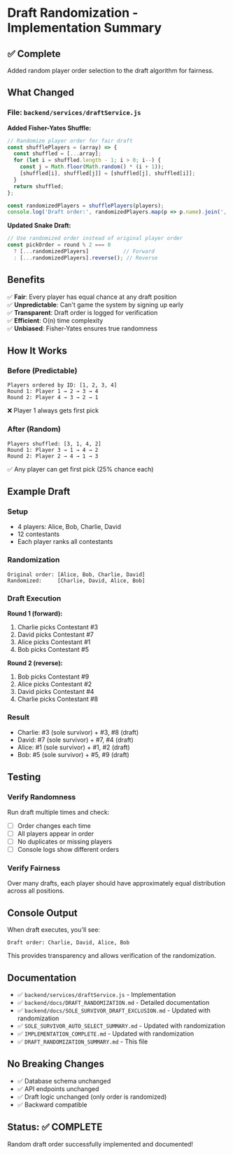 # Draft Randomization - Implementation Summary

## ✅ Complete

Added random player order selection to the draft algorithm for fairness.

## What Changed

### File: `backend/services/draftService.js`

**Added Fisher-Yates Shuffle:**
```javascript
// Randomize player order for fair draft
const shufflePlayers = (array) => {
  const shuffled = [...array];
  for (let i = shuffled.length - 1; i > 0; i--) {
    const j = Math.floor(Math.random() * (i + 1));
    [shuffled[i], shuffled[j]] = [shuffled[j], shuffled[i]];
  }
  return shuffled;
};

const randomizedPlayers = shufflePlayers(players);
console.log('Draft order:', randomizedPlayers.map(p => p.name).join(', '));
```

**Updated Snake Draft:**
```javascript
// Use randomized order instead of original player order
const pickOrder = round % 2 === 0 
  ? [...randomizedPlayers]           // Forward
  : [...randomizedPlayers].reverse(); // Reverse
```

## Benefits

✅ **Fair**: Every player has equal chance at any draft position  
✅ **Unpredictable**: Can't game the system by signing up early  
✅ **Transparent**: Draft order is logged for verification  
✅ **Efficient**: O(n) time complexity  
✅ **Unbiased**: Fisher-Yates ensures true randomness  

## How It Works

### Before (Predictable)
```
Players ordered by ID: [1, 2, 3, 4]
Round 1: Player 1 → 2 → 3 → 4
Round 2: Player 4 → 3 → 2 → 1
```
❌ Player 1 always gets first pick

### After (Random)
```
Players shuffled: [3, 1, 4, 2]
Round 1: Player 3 → 1 → 4 → 2
Round 2: Player 2 → 4 → 1 → 3
```
✅ Any player can get first pick (25% chance each)

## Example Draft

### Setup
- 4 players: Alice, Bob, Charlie, David
- 12 contestants
- Each player ranks all contestants

### Randomization
```
Original order: [Alice, Bob, Charlie, David]
Randomized:     [Charlie, David, Alice, Bob]
```

### Draft Execution
**Round 1 (forward):**
1. Charlie picks Contestant #3
2. David picks Contestant #7
3. Alice picks Contestant #1
4. Bob picks Contestant #5

**Round 2 (reverse):**
1. Bob picks Contestant #9
2. Alice picks Contestant #2
3. David picks Contestant #4
4. Charlie picks Contestant #8

### Result
- Charlie: #3 (sole survivor) + #3, #8 (draft)
- David: #7 (sole survivor) + #7, #4 (draft)
- Alice: #1 (sole survivor) + #1, #2 (draft)
- Bob: #5 (sole survivor) + #5, #9 (draft)

## Testing

### Verify Randomness
Run draft multiple times and check:
- [ ] Order changes each time
- [ ] All players appear in order
- [ ] No duplicates or missing players
- [ ] Console logs show different orders

### Verify Fairness
Over many drafts, each player should have approximately equal distribution across all positions.

## Console Output

When draft executes, you'll see:
```
Draft order: Charlie, David, Alice, Bob
```

This provides transparency and allows verification of the randomization.

## Documentation

- ✅ `backend/services/draftService.js` - Implementation
- ✅ `backend/docs/DRAFT_RANDOMIZATION.md` - Detailed documentation
- ✅ `backend/docs/SOLE_SURVIVOR_DRAFT_EXCLUSION.md` - Updated with randomization
- ✅ `SOLE_SURVIVOR_AUTO_SELECT_SUMMARY.md` - Updated with randomization
- ✅ `IMPLEMENTATION_COMPLETE.md` - Updated with randomization
- ✅ `DRAFT_RANDOMIZATION_SUMMARY.md` - This file

## No Breaking Changes

- ✅ Database schema unchanged
- ✅ API endpoints unchanged
- ✅ Draft logic unchanged (only order is randomized)
- ✅ Backward compatible

## Status: ✅ COMPLETE

Random draft order successfully implemented and documented!
